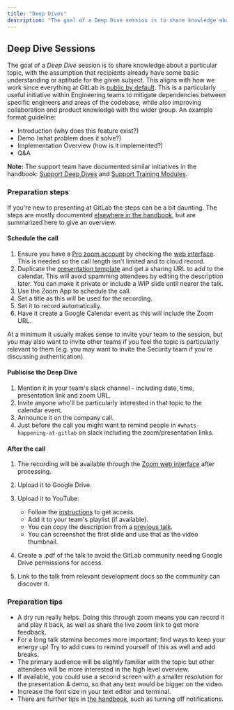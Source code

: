 ```yaml
---
title: "Deep Dives"
description: "The goal of a Deep Dive session is to share knowledge about a particular topic, with the assumption that recipients already have some basic understanding or aptitude for the given subject."
---
```


## Deep Dive Sessions

The goal of a *Deep Dive* session is to share knowledge about a particular topic, with the assumption that recipients already have some basic understanding or aptitude for the given subject.
This aligns with how we work since everything at GitLab is [public by default](/handbook/values/#public-by-default).
This is a particularly useful initiative within Engineering teams to mitigate dependencies between specific engineers and areas of the codebase, while also improving collaboration and product knowledge with the wider group.
An example format guideline:

- Introduction (why does this feature exist?)
- Demo (what problem does it solve?)
- Implementation Overview (how is it implemented?)
- Q&A

**Note:** The support team have documented similar initiatives in the handbook: [Support Deep Dives](/handbook/support/advanced-topics/index.html#deep-dives) and [Support Training Modules](/handbook/support/advanced-topics/index.html#support-training-modules).

### Preparation steps

If you're new to presenting at GitLab the steps can be a bit daunting. The steps are mostly documented [elsewhere in the handbook](/handbook/tools-and-tips/), but are summarized here to give an overview.

#### Schedule the call

1. Ensure you have a [Pro zoom account](/handbook/tools-and-tips/#zoom) by checking the [web interface](https://zoom.us/profile). This is needed so the call length isn't limited and to cloud record.
1. Duplicate the [presentation template](/handbook/tools-and-tips/#google-slides) and get a sharing URL to add to the calendar. This will avoid spamming attendees by editing the description later. You can make it private or include a WIP slide until nearer the talk.
1. Use the Zoom App to schedule the call.
1. Set a title as this will be used for the recording.
1. Set it to record automatically.
1. Have it create a Google Calendar event as this will include the Zoom URL.

At a minimum it usually makes sense to invite your team to the session, but you may also want to invite other teams if you feel the topic is particularly relevant to them (e.g. you may want to invite the Security team if you're discussing authentication).

#### Publicise the Deep Dive

1. Mention it in your team's slack channel - including date, time, presentation link and zoom URL.
1. Invite anyone who'll be particularly interested in that topic to the calendar event.
1. Announce it on the company call.
1. Just before the call you might want to remind people in `#whats-happening-at-gitlab` on slack including the zoom/presentation links.

#### After the call

1. The recording will be available through the [Zoom web interface](https://zoom.us/recording) after processing.
1. Upload it to Google Drive.
1. Upload it to YouTube:

   - Follow the [instructions](/handbook/marketing/marketing-operations/youtube/#access) to get access.
   - Add it to your team's playlist (if available).
   - You can copy the description from a [previous talk](https://www.youtube.com/watch?v=CW0SujsABrs&list=PLFGfElNsQthZ-D0khZ_NSb5Bdl2xkF97m&index=2).
   - You can screenshot the first slide and use that as the video thumbnail.

1. Create a .pdf of the talk to avoid the GitLab community needing Google Drive permissions for access.
1. Link to the talk from relevant development docs so the community can discover it.

### Preparation tips

- A dry run really helps. Doing this through zoom means you can record it and play it back, as well as share the live zoom link to get more feedback.
- For a long talk stamina becomes more important; find ways to keep your energy up! Try to add cues to remind yourself of this as well and add breaks.
- The primary audience will be slightly familiar with the topic but other attendees will be more interested in the high level overview.
- If available, you could use a second screen with a smaller resolution for the presentation & demo, so that any text would be bigger on the video.
- Increase the font size in your text editor and terminal.
- There are further tips in [the handbook](/handbook/group-conversations/), such as turning off notifications.
